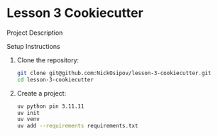 # Lesson 3 Cookiecutter

Project Description

Setup Instructions
1. Clone the repository:
    ```bash
    git clone git@github.com:NickOsipov/lesson-3-cookiecutter.git
    cd lesson-3-cookiecutter
    ```
2. Create a project:
    ```bash
    uv python pin 3.11.11
    uv init
    uv venv
    uv add --requirements requirements.txt
    ```
